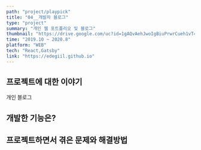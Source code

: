 ```yaml
---
path: "project/playpick"
title: "04__개발자 블로그"
type: "project"
summary: "개인 웹 포트폴리오 및 블로그"
thumbnail: "https://drive.google.com/uc?id=1gAQvAehJwoIgBiuPrwrCueh1vT4YSuNB"
time: "2019.10 ~ 2020.8"
platform: "WEB"
tech: "React,Gatsby"
link: "https://edegiil.github.io"
---
```


## 프로젝트에 대한 이야기
개인 블로그


## 개발한 기능은?


## 프로젝트하면서 겪은 문제와 해결방법
